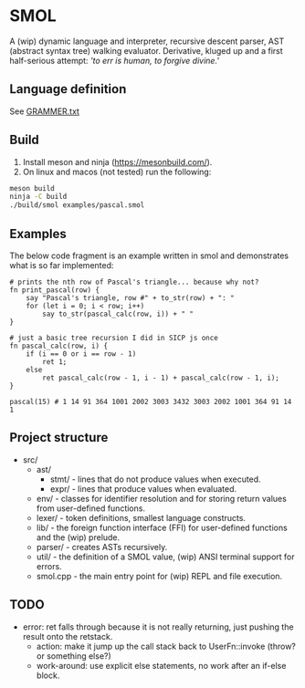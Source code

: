 # SMOL
A (wip) dynamic language and interpreter, recursive descent parser, AST (abstract syntax tree) walking evaluator. Derivative, kluged up and a first half-serious attempt: *'to err is human, to forgive divine.'*

## Language definition
See [GRAMMER.txt](GRAMMER.txt)
## Build
1. Install meson and ninja (https://mesonbuild.com/).
2. On linux and macos (not tested) run the following: 
```sh
meson build
ninja -C build
./build/smol examples/pascal.smol
```
## Examples
The below code fragment is an example written in smol and demonstrates what is so far implemented:
```
# prints the nth row of Pascal's triangle... because why not?
fn print_pascal(row) {
    say "Pascal's triangle, row #" + to_str(row) + ": "
    for (let i = 0; i < row; i++)
        say to_str(pascal_calc(row, i)) + " "
}

# just a basic tree recursion I did in SICP js once
fn pascal_calc(row, i) {
    if (i == 0 or i == row - 1)
        ret 1;
    else
        ret pascal_calc(row - 1, i - 1) + pascal_calc(row - 1, i);
}

pascal(15) # 1 14 91 364 1001 2002 3003 3432 3003 2002 1001 364 91 14 1
```
## Project structure
- src/
    - ast/
        - stmt/ - lines that do not produce values when executed.
        - expr/ - lines that produce values when evaluated.
    - env/ - classes for identifier resolution and for storing return values from user-defined functions.
    - lexer/ - token definitions, smallest language constructs.
    - lib/ - the foreign function interface (FFI) for user-defined functions and the (wip) prelude.
    - parser/ - creates ASTs recursively.
    - util/ - the definition of a SMOL value, (wip) ANSI terminal support for errors.
    - smol.cpp - the main entry point for (wip) REPL and file execution.
## TODO
- error: ret falls through because it is not really returning, just pushing the result onto the retstack.
    - action: make it jump up the call stack back to UserFn::invoke (throw? or something else?)
    - work-around: use explicit else statements, no work after an if-else block.
